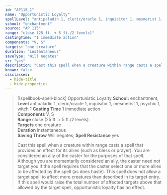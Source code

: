 ```yaml
---
id: "AP115_1"
name: "Opportunistic Loyalty"
spellLevel: "antipaladin 1, cleric/oracle 1, inquisitor 1, mesmerist 1, psychic 1, witch 1"
school: "enchantment"
source: "AP 115"
range: "close (25 ft. + 5 ft./2 levels)"
castingTime: "1 immediate action"
components: "V, S"
targets: "one creature"
duration: "instantaneous"
saveType: "Will negates"
sr: "yes"
description: "Cast this spell when a creature within range casts a spell that provides an effect for its allies (such as bless or prayer). You are considered an ally of the caster for the purposes of that spell. Although you are momentarily considered an ally, the caster need not target you if the spell requires that the caster select one or more allies to be affected by the spell (as does haste). This spell does not allow a target spell to affect more creatures than described in its target entry. If this spell would raise the total number of affected targets above that allowed by the target spell, opportunistic loyalty has no effect."
known: false
cssclasses:
  - hide-title
  - hide-properties
---
```


> [!spellbook-spell-block] Opportunistic Loyalty
> **School:** enchantment; **Level** antipaladin 1, cleric/oracle 1, inquisitor 1, mesmerist 1, psychic 1, witch 1
> **Casting Time** 1 immediate action  
> **Components** V, S  
> **Range** close (25 ft. + 5 ft./2 levels)  
> **Targets** one creature  
> **Duration** instantaneous  
> **Saving Throw** Will negates; **Spell Resistance** yes
> 
> Cast this spell when a creature within range casts a spell that provides an effect for its allies (such as bless or prayer). You are considered an ally of the caster for the purposes of that spell. Although you are momentarily considered an ally, the caster need not target you if the spell requires that the caster select one or more allies to be affected by the spell (as does haste). This spell does not allow a target spell to affect more creatures than described in its target entry. If this spell would raise the total number of affected targets above that allowed by the target spell, opportunistic loyalty has no effect.